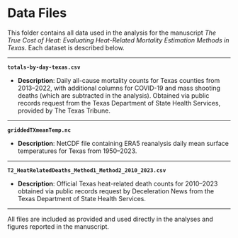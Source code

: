 # Data Files

This folder contains all data used in the analysis for the manuscript *The True Cost of Heat: Evaluating Heat-Related Mortality Estimation Methods in Texas*. Each dataset is described below.

---

**`totals-by-day-texas.csv`**  
- **Description**: Daily all-cause mortality counts for Texas counties from 2013–2022, with additional columns for COVID-19 and mass shooting deaths (which are subtracted in the analysis). Obtained via public records request from the Texas Department of State Health Services, provided by The Texas Tribune.

---

**`griddedTXmeanTemp.nc`**  
- **Description**: NetCDF file containing ERA5 reanalysis daily mean surface temperatures for Texas from 1950–2023.

---

**`T2_HeatRelatedDeaths_Method1_Method2_2010_2023.csv`**  
- **Description**: Official Texas heat-related death counts for 2010–2023 obtained via public records request by Deceleration News from the Texas Department of State Health Services.

---

All files are included as provided and used directly in the analyses and figures reported in the manuscript.
